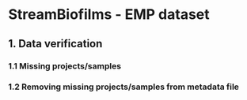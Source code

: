 # StreamBiofilms - EMP dataset

## 1. Data verification

### 1.1 Missing projects/samples

### 1.2 Removing missing projects/samples from metadata file
